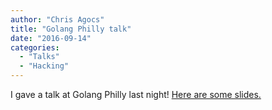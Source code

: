 ```yaml
---
author: "Chris Agocs"
title: "Golang Philly talk"
date: "2016-09-14"
categories: 
  - "Talks"
  - "Hacking"
---
```


I gave a talk at Golang Philly last night! [Here are some slides.](https://agocs.org/assets/Golang_Philly_Home_Automation.pdf)

<!--more-->